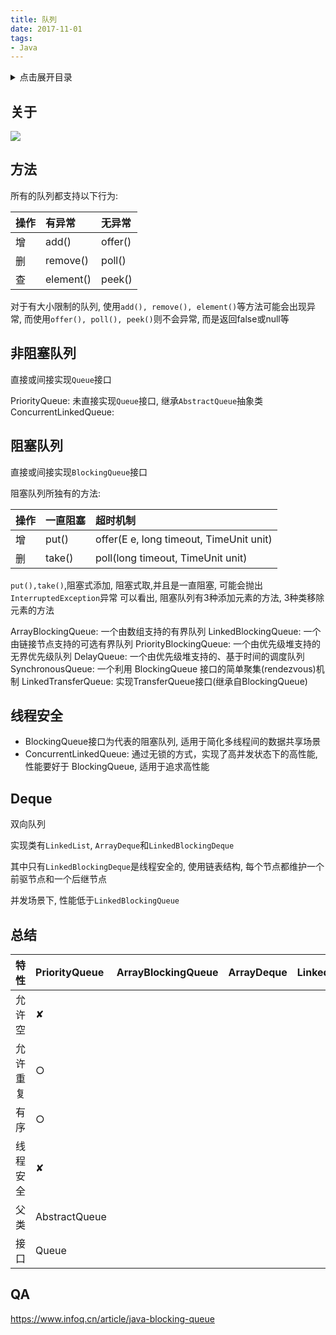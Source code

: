 ```yaml
---
title: 队列
date: 2017-11-01
tags:
- Java
---
```

<details>
<summary>点击展开目录</summary>
<!-- TOC -->

- [关于](#关于)
- [方法](#方法)
- [非阻塞队列](#非阻塞队列)
- [阻塞队列](#阻塞队列)
- [线程安全](#线程安全)
- [Deque](#deque)
- [总结](#总结)
- [QA](#qa)

<!-- /TOC -->
</details>

## 关于

![](https://gitee.com/LuVx/img/raw/master/java_api_queue.png)

## 方法

所有的队列都支持以下行为:

| 操作 | 有异常    | 无异常  |
| :--- | :-------- | :------ |
| 增   | add()     | offer() |
| 删   | remove()  | poll()  |
| 查   | element() | peek()  |

对于有大小限制的队列, 使用`add(), remove(), element()`等方法可能会出现异常,
而使用`offer(), poll(), peek()`则不会异常, 而是返回false或null等

## 非阻塞队列

直接或间接实现`Queue`接口

PriorityQueue: 未直接实现`Queue`接口, 继承`AbstractQueue`抽象类
ConcurrentLinkedQueue:

## 阻塞队列

直接或间接实现`BlockingQueue`接口

阻塞队列所独有的方法:

| 操作 | 一直阻塞 | 超时机制                                |
| :--- | :------- | :-------------------------------------- |
| 增   | put()    | offer(E e, long timeout, TimeUnit unit) |
| 删   | take()   | poll(long timeout, TimeUnit unit)       |

`put(),take()`,阻塞式添加, 阻塞式取,并且是一直阻塞, 可能会抛出`InterruptedException`异常
可以看出, 阻塞队列有3种添加元素的方法, 3种类移除元素的方法


ArrayBlockingQueue: 一个由数组支持的有界队列
LinkedBlockingQueue: 一个由链接节点支持的可选有界队列
PriorityBlockingQueue: 一个由优先级堆支持的无界优先级队列
DelayQueue: 一个由优先级堆支持的、基于时间的调度队列
SynchronousQueue: 一个利用 BlockingQueue 接口的简单聚集(rendezvous)机制
LinkedTransferQueue: 实现TransferQueue接口(继承自BlockingQueue)

## 线程安全

* BlockingQueue接口为代表的阻塞队列, 适用于简化多线程间的数据共享场景
* ConcurrentLinkedQueue: 通过无锁的方式，实现了高并发状态下的高性能, 性能要好于 BlockingQueue, 适用于追求高性能

## Deque

双向队列

实现类有`LinkedList`, `ArrayDeque`和`LinkedBlockingDeque`

其中只有`LinkedBlockingDeque`是线程安全的, 使用链表结构, 每个节点都维护一个前驱节点和一个后继节点

并发场景下, 性能低于`LinkedBlockingQueue`

## 总结

| 特性     | PriorityQueue | ArrayBlockingQueue | ArrayDeque | LinkedBlockingDeque | LinkedList | ConcurrentLinkedQueue |
| :------- | :------------ | :----------------- | :--------- | :------------------ | :--------- | :-------------------- |
| 允许空   |   ✘          |                    |            |                     |            |                       |
| 允许重复 |  ○           |                    |            |                     |            |                       |
| 有序     |   ○            |                    |            |                     |            |                       |
| 线程安全 |  ✘             |                    |            |                     |            |                       |
| 父类     |  AbstractQueue             |                    |            |                     |            |                       |
| 接口     |Queue|                    |            |                     |            |                       |

## QA


https://www.infoq.cn/article/java-blocking-queue

